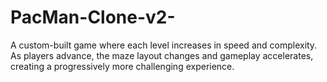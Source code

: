 # PacMan-Clone-v2-
A custom-built game where each level increases in speed and complexity. As players advance, the maze layout changes and gameplay accelerates, creating a progressively more challenging experience.
